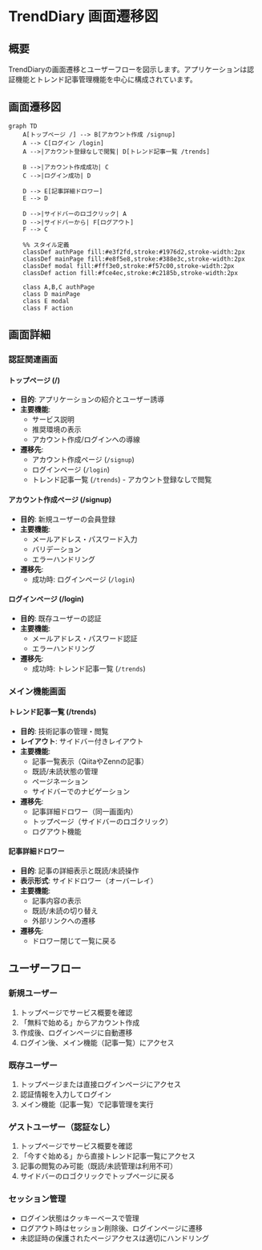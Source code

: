 # TrendDiary 画面遷移図

## 概要

TrendDiaryの画面遷移とユーザーフローを図示します。アプリケーションは認証機能とトレンド記事管理機能を中心に構成されています。

## 画面遷移図

```mermaid
graph TD
    A[トップページ /] --> B[アカウント作成 /signup]
    A --> C[ログイン /login]
    A -->|アカウント登録なしで閲覧| D[トレンド記事一覧 /trends]
    
    B -->|アカウント作成成功| C
    C -->|ログイン成功| D
    
    D --> E[記事詳細ドロワー]
    E --> D
    
    D -->|サイドバーのロゴクリック| A
    D -->|サイドバーから| F[ログアウト]
    F --> C
    
    %% スタイル定義
    classDef authPage fill:#e3f2fd,stroke:#1976d2,stroke-width:2px
    classDef mainPage fill:#e8f5e8,stroke:#388e3c,stroke-width:2px
    classDef modal fill:#fff3e0,stroke:#f57c00,stroke-width:2px
    classDef action fill:#fce4ec,stroke:#c2185b,stroke-width:2px
    
    class A,B,C authPage
    class D mainPage
    class E modal
    class F action
```

## 画面詳細

### 認証関連画面

#### トップページ (/)
- **目的**: アプリケーションの紹介とユーザー誘導
- **主要機能**:
  - サービス説明
  - 推奨環境の表示
  - アカウント作成/ログインへの導線
- **遷移先**:
  - アカウント作成ページ (`/signup`)
  - ログインページ (`/login`)
  - トレンド記事一覧 (`/trends`) - アカウント登録なしで閲覧

#### アカウント作成ページ (/signup)
- **目的**: 新規ユーザーの会員登録
- **主要機能**:
  - メールアドレス・パスワード入力
  - バリデーション
  - エラーハンドリング
- **遷移先**:
  - 成功時: ログインページ (`/login`)

#### ログインページ (/login)
- **目的**: 既存ユーザーの認証
- **主要機能**:
  - メールアドレス・パスワード認証
  - エラーハンドリング
- **遷移先**:
  - 成功時: トレンド記事一覧 (`/trends`)

### メイン機能画面

#### トレンド記事一覧 (/trends)
- **目的**: 技術記事の管理・閲覧
- **レイアウト**: サイドバー付きレイアウト
- **主要機能**:
  - 記事一覧表示（QiitaやZennの記事）
  - 既読/未読状態の管理
  - ページネーション
  - サイドバーでのナビゲーション
- **遷移先**:
  - 記事詳細ドロワー（同一画面内）
  - トップページ（サイドバーのロゴクリック）
  - ログアウト機能

#### 記事詳細ドロワー
- **目的**: 記事の詳細表示と既読/未読操作
- **表示形式**: サイドドロワー（オーバーレイ）
- **主要機能**:
  - 記事内容の表示
  - 既読/未読の切り替え
  - 外部リンクへの遷移
- **遷移先**:
  - ドロワー閉じて一覧に戻る

## ユーザーフロー

### 新規ユーザー
1. トップページでサービス概要を確認
2. 「無料で始める」からアカウント作成
3. 作成後、ログインページに自動遷移
4. ログイン後、メイン機能（記事一覧）にアクセス

### 既存ユーザー
1. トップページまたは直接ログインページにアクセス
2. 認証情報を入力してログイン
3. メイン機能（記事一覧）で記事管理を実行

### ゲストユーザー（認証なし）
1. トップページでサービス概要を確認
2. 「今すぐ始める」から直接トレンド記事一覧にアクセス
3. 記事の閲覧のみ可能（既読/未読管理は利用不可）
4. サイドバーのロゴクリックでトップページに戻る

### セッション管理
- ログイン状態はクッキーベースで管理
- ログアウト時はセッション削除後、ログインページに遷移
- 未認証時の保護されたページアクセスは適切にハンドリング
